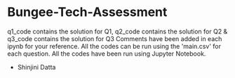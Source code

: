 # Bungee-Tech-Assessment
q1_code contains the solution for Q1, q2_code contains the solution for Q2 & q3_code contains the solution for Q3 Comments have been added in each ipynb for your reference. All the codes can be run using the 'main.csv' for each question. All the codes have been run using Jupyter Notebook.
- Shinjini Datta
